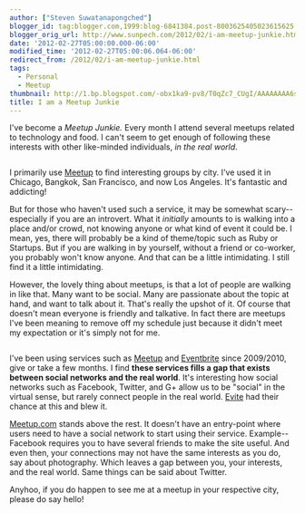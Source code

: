 ```yaml
---
author: ["Steven Suwatanapongched"]
blogger_id: tag:blogger.com,1999:blog-6841384.post-8003625405023615625
blogger_orig_url: http://www.sunpech.com/2012/02/i-am-meetup-junkie.html
date: '2012-02-27T05:00:00.000-06:00'
modified_time: '2012-02-27T05:00:06.064-06:00'
redirect_from: /2012/02/i-am-meetup-junkie.html
tags:
  - Personal
  - Meetup
thumbnail: http://1.bp.blogspot.com/-obx1ka9-pv8/T0qZc7_CUgI/AAAAAAAA6sE/HYsQE1rOZdo/s600/meetup_fight_club.jpg
title: I am a Meetup Junkie
---
```



I've become a <i>Meetup Junkie.</i> Every month I attend several meetups related to technology and food. I can't seem to get enough of following these interests with other like-minded individuals, <i>in the real world</i>.

<a href="http://1.bp.blogspot.com/-obx1ka9-pv8/T0qZc7_CUgI/AAAAAAAA6sE/HYsQE1rOZdo/s600/meetup_fight_club.jpg" alt="" ><img   border="0" src="http://1.bp.blogspot.com/-obx1ka9-pv8/T0qZc7_CUgI/AAAAAAAA6sE/HYsQE1rOZdo/s600/meetup_fight_club.jpg" alt="" /></a>

I primarily use <a href="http://www.meetup.com/">Meetup</a> to find interesting groups by city. I've used it in Chicago, Bangkok, San Francisco, and now Los Angeles. It's fantastic and addicting!

But for those who haven't used such a service, it may be somewhat scary-- especially if you are an introvert. What it <i>initially</i> amounts to is walking into a place and/or crowd, not knowing anyone or what kind of event it could be. I mean, yes, there will probably be a kind of theme/topic such as Ruby or Startups. But if you are walking in by yourself, without a friend or co-worker, you probably won't know anyone. And that can be a little intimidating. I still find it a little intimidating.

However, the lovely thing about meetups, is that a lot of people are walking in like that. Many want to be social. Many are passionate about the topic at hand, and want to talk about it. That's really the upshot of it. Of course that doesn't mean everyone is friendly and talkative. In fact there are meetups I've been meaning to remove off my schedule just because it didn't meet my expectation or it's simply not for me.

<a href="http://1.bp.blogspot.com/-6gj4f8BFIrQ/T0qZdmN8RtI/AAAAAAAA6sM/q4MdfcP-xwg/s600/Meetup+Collage.jpg" alt="" ><img   border="0" src="http://1.bp.blogspot.com/-6gj4f8BFIrQ/T0qZdmN8RtI/AAAAAAAA6sM/q4MdfcP-xwg/s600/Meetup+Collage.jpg" alt="" /></a><i>
</i>

I've been using services such as <a href="http://meetup.com/">Meetup</a> and <a href="http://www.eventbrite.com/">Eventbrite</a> since 2009/2010, give or take a few months. I find <b>these services fills a gap that exists between social networks and the real world</b>. It's interesting how social networks such as Facebook, Twitter, and G+ allow us to be "social" in the virtual sense, but rarely connect people in the real world. <a href="http://www.evite.com/">Evite</a> had their chance at this and blew it.

<a href="http://www.meetup.com/">Meetup.com</a> stands above the rest. It doesn't have an entry-point where users need to have a social network to start using their service. Example-- Facebook requires you to have several friends to make the site useful. And even then, your connections may not have the same interests as you do, say about photography. Which leaves a gap between you, your interests, and the real world. Same things can be said about Twitter.

Anyhoo, if you do happen to see me at a meetup in your respective city, please do say hello!
